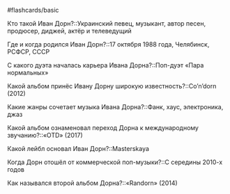 #flashcards/basic

Кто такой Иван Дорн?::Украинский певец, музыкант, автор песен, продюсер, диджей, актёр и телеведущий

Где и когда родился Иван Дорн?::17 октября 1988 года, Челябинск, РСФСР, СССР

С какого дуэта началась карьера Ивана Дорна?::Поп-дуэт «Пара нормальных»

Какой альбом принёс Ивану Дорну широкую известность?::Co’n’dorn (2012)

Какие жанры сочетает музыка Ивана Дорна?::Фанк, хаус, электроника, джаз

Какой альбом ознаменовал переход Дорна к международному звучанию?::«OTD» (2017)

Какой лейбл основал Иван Дорн?::Masterskaya

Когда Дорн отошёл от коммерческой поп-музыки?::С середины 2010-х годов

Как назывался второй альбом Дорна?::«Randorn» (2014)